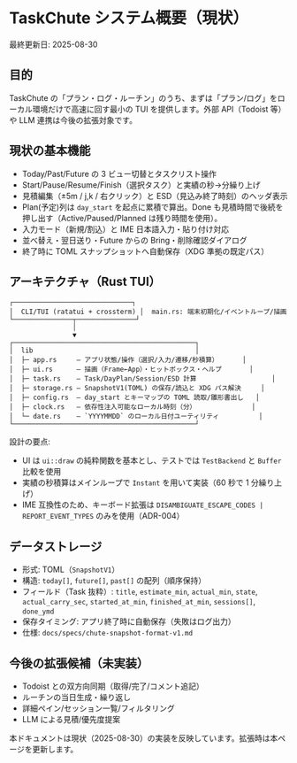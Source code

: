 # TaskChute システム概要（現状）

最終更新日: 2025-08-30

## 目的
TaskChute の「プラン・ログ・ルーチン」のうち、まずは「プラン/ログ」をローカル環境だけで高速に回す最小の TUI を提供します。外部 API（Todoist 等）や LLM 連携は今後の拡張対象です。

## 現状の基本機能
- Today/Past/Future の 3 ビュー切替とタスクリスト操作
- Start/Pause/Resume/Finish（選択タスク）と実績の秒→分繰り上げ
- 見積編集（±5m / j,k / 右クリック）と ESD（見込み終了時刻）のヘッダ表示
- Plan(予定)列は `day_start` を起点に累積で算出。Done も見積時間で後続を押し出す（Active/Paused/Planned は残り時間を使用）。
- 入力モード（新規/割込）と IME 日本語入力・貼り付け対応
- 並べ替え・翌日送り・Future からの Bring・削除確認ダイアログ
- 終了時に TOML スナップショットへ自動保存（XDG 準拠の既定パス）

## アーキテクチャ（Rust TUI）

```
┌──────────────────────────────┐
│  CLI/TUI (ratatui + crossterm) │  main.rs: 端末初期化/イベントループ/描画
└───────────────┬───────────────┘
                │
                ▼
┌──────────────────────────────────────────────┐
│  lib                                         │
│  ├─ app.rs     — アプリ状態/操作（選択/入力/遷移/秒積算）      │
│  ├─ ui.rs      — 描画（Frame←App）・ヒットボックス・ヘルプ       │
│  ├─ task.rs    — Task/DayPlan/Session/ESD 計算                   │
│  ├─ storage.rs — SnapshotV1(TOML) の保存/読込と XDG パス解決     │
│  ├─ config.rs  — day_start とキーマップの TOML 読取/雛形書出し   │
│  ├─ clock.rs   — 依存性注入可能なローカル時刻（分）              │
│  └─ date.rs    — `YYYYMMDD` のローカル日付ユーティリティ          │
└──────────────────────────────────────────────┘
```

設計の要点:
- UI は `ui::draw` の純粋関数を基本とし、テストでは `TestBackend` と `Buffer` 比較を使用
- 実績の秒積算はメインループで `Instant` を用いて実装（60 秒で 1 分繰り上げ）
- IME 互換性のため、キーボード拡張は `DISAMBIGUATE_ESCAPE_CODES | REPORT_EVENT_TYPES` のみを使用（ADR-004）

## データストレージ
- 形式: TOML（`SnapshotV1`）
- 構造: `today[]`, `future[]`, `past[]` の配列（順序保持）
- フィールド（Task 抜粋）: `title`, `estimate_min`, `actual_min`, `state`, `actual_carry_sec`, `started_at_min`, `finished_at_min`, `sessions[]`, `done_ymd`
- 保存タイミング: アプリ終了時に自動保存（失敗はログ出力）
- 仕様: `docs/specs/chute-snapshot-format-v1.md`

## 今後の拡張候補（未実装）
- Todoist との双方向同期（取得/完了/コメント追記）
- ルーチンの当日生成・繰り返し
- 詳細ペイン/セッション一覧/フィルタリング
- LLM による見積/優先度提案

本ドキュメントは現状（2025-08-30）の実装を反映しています。拡張時は本ページを更新します。
